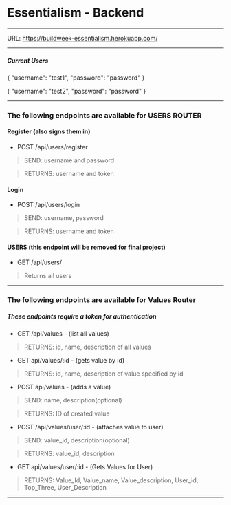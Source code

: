 # Essentialism - Backend

***

URL: https://buildweek-essentialism.herokuapp.com/

***

##### Current Users

{
	"username": "test1",
	"password": "password"
}

{
	"username": "test2",
	"password": "password"
}

***  

### The following endpoints are available for **USERS ROUTER**

#### Register (also signs them in)
* POST /api/users/register
> SEND: username and password

> RETURNS: username and token

#### Login
* POST /api/users/login
> SEND: username, password

> RETURNS: username and token

#### USERS (this endpoint will be removed for final project)
* GET /api/users/
> Returns all users


***

### The following endpoints are available for **Values Router**
##### These endpoints require a token for authentication


* GET /api/values - (list all values)
> RETURNS: id, name, description of all values

* GET api/values/:id - (gets value by id)
> RETURNS: id, name, description of value specified by id

* POST api/values - (adds a value)
> SEND: name, description(optional)

> RETURNS: ID of created value

* POST /api/values/user/:id - (attaches value to user)
>SEND: value_id, description(optional)

>RETURNS: value_id, description

* GET api/values/user/:id - (Gets Values for User)
>RETURNS: Value_Id, Value_name, Value_description, User_id, Top_Three, User_Description

***

